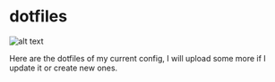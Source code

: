 # dotfiles

![alt text](https://github.com/ThomasTraineau/Dotfiles/blob/main/bspwmRice.png)

Here are the dotfiles of my current config, I will upload some more if I update it or create new ones.

